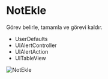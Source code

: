 # NotEkle

Görev belirle, tamamla ve görevi kaldır.

- UserDefaults
- UIAlertController
- UIAlertAction
- UITableView

![NotEkle](https://user-images.githubusercontent.com/117376261/206537755-acb0a711-2cb7-4745-a442-4538104b97f7.gif)

